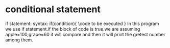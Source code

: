 # conditional statement
if statement:
syntax:
if(condition){
\\code to be executed
}
In this program we use if statement.if the block of code is true.we are assuming apple=100,grape=60 it will compare and then it will print the gretest number 
among them.



